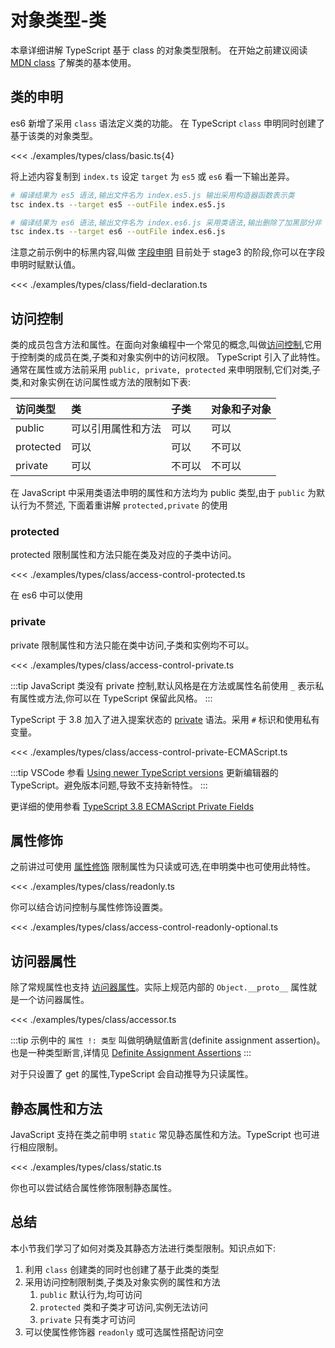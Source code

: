 # 对象类型-类
本章详细讲解 TypeScript 基于 class 的对象类型限制。
在开始之前建议阅读 [MDN class](https://developer.mozilla.org/zh-CN/docs/Web/JavaScript/Reference/Classes) 了解类的基本使用。

## 类的申明
es6 新增了采用 `class` 语法定义类的功能。
在 TypeScript `class` 申明同时创建了基于该类的对象类型。

<<< ./examples/types/class/basic.ts{4}

将上述内容复制到 `index.ts` 设定 `target` 为 `es5` 或 `es6` 看一下输出差异。

```bash
# 编译结果为 es5 语法,输出文件名为 index.es5.js 输出采用构造器函数表示类
tsc index.ts --target es5 --outFile index.es5.js

# 编译结果为 es6 语法,输出文件名为 index.es6.js 采用类语法,输出删除了加黑部分非 JavaScript 的语法
tsc index.ts --target es6 --outFile index.es6.js
```

注意之前示例中的标黑内容,叫做 [字段申明](https://developer.mozilla.org/zh-CN/docs/Web/JavaScript/Reference/Classes#%E5%AD%97%E6%AE%B5%E5%A3%B0%E6%98%8E) 目前处于 stage3 的阶段,你可以在字段申明时赋默认值。

<<< ./examples/types/class/field-declaration.ts




## 访问控制
类的成员包含方法和属性。在面向对象编程中一个常见的概念,叫做[访问控制](https://en.wikipedia.org/wiki/Access_control#In_object-oriented_programming),它用于控制类的成员在类,子类和对象实例中的访问权限。 TypeScript 引入了此特性。通常在属性或方法前采用 `public, private, protected` 来申明限制,它们对类,子类,和对象实例在访问属性或方法的限制如下表:


| 访问类型  | 类                 | 子类   | 对象和子对象 |
| :-------- | :----------------- | :----- | :----------- |
| public    | 可以引用属性和方法 | 可以   | 可以         |
| protected | 可以               | 可以   | 不可以       |
| private   | 可以               | 不可以 | 不可以       |

在 JavaScript 中采用类语法申明的属性和方法均为 public 类型,由于 `public` 为默认行为不赘述, 下面着重讲解 `protected,private` 的使用

### protected
protected 限制属性和方法只能在类及对应的子类中访问。

<<< ./examples/types/class/access-control-protected.ts

在 es6 中可以使用

### private
private 限制属性和方法只能在类中访问,子类和实例均不可以。 

<<< ./examples/types/class/access-control-private.ts

:::tip
JavaScript 类没有 private 控制,默认风格是在方法或属性名前使用 `_` 表示私有属性或方法,你可以在 TypeScript 保留此风格。
:::

TypeScript 于 3.8 加入了进入提案状态的 [private](https://www.typescriptlang.org/docs/handbook/release-notes/typescript-3-8.html#-ecmascript-private-fields) 语法。采用 `#` 标识和使用私有变量。

<<< ./examples/types/class/access-control-private-ECMAScript.ts

:::tip
VSCode 参看 [Using newer TypeScript versions](https://code.visualstudio.com/docs/typescript/typescript-compiling#_using-newer-typescript-versions) 更新编辑器的 TypeScript。避免版本问题,导致不支持新特性。
:::

更详细的使用参看 [TypeScript 3.8 ECMAScript Private Fields](https://www.typescriptlang.org/docs/handbook/release-notes/overview.html#ecmascript-private-fields)

## 属性修饰
之前讲过可使用 [属性修饰](./3.2.builtin-literal-object.md#属性修饰) 限制属性为只读或可选,在申明类中也可使用此特性。

<<< ./examples/types/class/readonly.ts


你可以结合访问控制与属性修饰设置类。

<<< ./examples/types/class/access-control-readonly-optional.ts

<!-- TODO: 补充何时需要结合访问控制和属性修饰 -->

## 访问器属性
除了常规属性也支持 [访问器属性](https://developer.mozilla.org/zh-CN/docs/Web/JavaScript/Guide/Working_with_Objects)。实际上规范内部的 `Object.__proto__` 属性就是一个访问器属性。

<<< ./examples/types/class/accessor.ts

:::tip
示例中的 `属性 !: 类型` 叫做明确赋值断言(definite assignment assertion)。也是一种类型断言,详情见 [Definite Assignment Assertions](https://www.typescriptlang.org/docs/handbook/release-notes/typescript-2-7.html#definite-assignment-assertions)
:::

对于只设置了 get 的属性,TypeScript 会自动推导为只读属性。

## 静态属性和方法
JavaScript 支持在类之前申明 `static` 常见静态属性和方法。TypeScript 也可进行相应限制。

<<< ./examples/types/class/static.ts

你也可以尝试结合属性修饰限制静态属性。

## 总结
本小节我们学习了如何对类及其静态方法进行类型限制。知识点如下:
1. 利用 `class` 创建类的同时也创建了基于此类的类型
2. 采用访问控制限制类,子类及对象实例的属性和方法
   1. `public` 默认行为,均可访问
   2. `protected` 类和子类才可访问,实例无法访问
   3. `private` 只有类才可访问
3. 可以使属性修饰器 `readonly` 或可选属性搭配访问空

